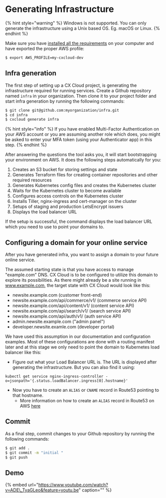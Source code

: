 # Generating Infrastructure

{% hint style="warning" %}
Windows is not supported. You can only generate the infrastructure using a Unix based OS. Eg. macOS or Linux.
{% endhint %}

Make sure you have [installed all the requirements](../getting-started/prepare-your-environment.md) on your computer and have exported the proper AWS profile:

```bash
$ export AWS_PROFILE=my-cxcloud-dev
```

## Infra generation

The first step of setting up a CX Cloud project, is generating the infrastructure required for running services. Create a Github repository named `infra` in your organization. Then clone it to your project folder and start infra generation by running the following commands:

```bash
$ git clone git@github.com:myorganization/infra.git
$ cd infra
$ cxcloud generate infra
```

{% hint style="info" %}
If you have enabled Multi-Factor Authentication on your AWS account or you are assuming another role which does, you might be asked to enter your MFA token \(using your Authenticator app\) in this step.
{% endhint %}

After answering the questions the tool asks you, it will start bootstrapping your environment on AWS. It does the following steps automatically for you:

1. Creates an S3 bucket for storing settings and state
2. Generates Terraform files for creating container repositories and other required resources
3. Generates Kubernetes config files and creates the Kubernetes cluster
4. Waits for the Kubernetes cluster to become available
5. Configures access controls on the Kubernetes cluster
6. Installs Tiller, nginx-ingress and cert-manager on the cluster
7. Setups of staging and production LetsEncrypt issuers
8. Displays the load balancer URL

If the setup is successful, the command displays the load balancer URL which you need to use to point your domains to.

## Configuring a domain for your online service <a id="configuring-a-domain-for-your-online-service"></a>

After you have generated infra, you want to assign a domain to your future online service.  

The assumed starting state is that you have access to manage  "example.com" DNS. CX Cloud is to be configured to utilize this domain to explore its possibilities. As there might already be a site running in www.example.com, the target state with CX Cloud would look like this:

* newsite.example.com \(customer front-end\)
* newsite.example.com/api/commerce/v1/ \(commerce service API\)
* newsite.example.com/api/content/v1/ \(content service API\)
* newsite.example.com/api/search/v1/ \(search service API\)
* newsite.example.com/api/auth/v1/ \(auth service API\)
* admin.newsite.example.com \("admin panel"\)
* developer.newsite.examle.com \(developer portal\)

We have used this assumption in our documentation and configuration examples. Most of these configurations are done with a routing manifest later and at this stage we only need to point the domain to Kubernetes load balancer like this:

* Figure out what your Load Balancer URL is. The URL is displayed after generating the infrastructure. But you can also find it using:

```text
kubectl get service nginx-ingress-controller -o=jsonpath='{.status.loadBalancer.ingress[0].hostname}'
```

* Now you have to create an `ALIAS` or `CNAME` record in Route53 pointing to that hostname.
  * More information on how to create an `ALIAS` record in Route53 on AWS [here](https://docs.aws.amazon.com/Route53/latest/DeveloperGuide/routing-to-elb-load-balancer.html)​

## Commit

As a final step, commit changes to your Github repository by running the following commands:

```bash
$ git add .
$ git commit -m "initial "
$ git push
```

## Demo

{% embed url="https://www.youtube.com/watch?v=ADE\_TyaGLeo&feature=youtu.be" caption="" %}

